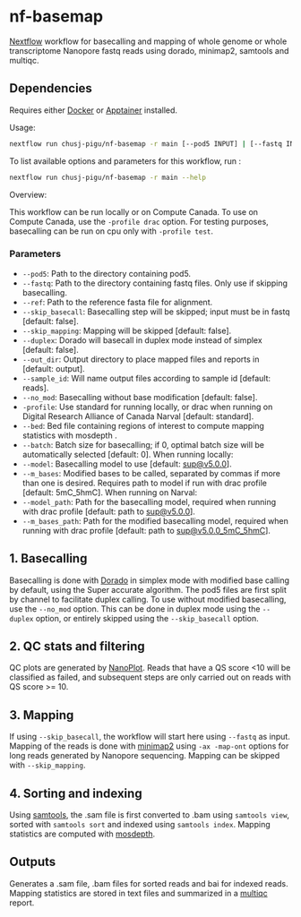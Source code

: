 # nf-basemap

[Nextflow] workflow for basecalling and mapping of whole genome or whole transcriptome Nanopore fastq reads using dorado, minimap2, samtools and multiqc.

## Dependencies

Requires either [Docker] or [Apptainer] installed.

Usage:

```sh
nextflow run chusj-pigu/nf-basemap -r main [--pod5 INPUT] | [--fastq INPUT] [--ref REF_GENOME] [OPTIONS]
```

To list available options and parameters for this workflow, run :

``` sh
nextflow run chusj-pigu/nf-basemap -r main --help
```

Overview:

This workflow can be run locally or on Compute Canada. To use on Compute Canada, use the `-profile drac` option. For testing purposes, basecalling can be run on cpu only with `-profile test`.

### Parameters

- `--pod5`: Path to the directory containing pod5.
- `--fastq`: Path to the directory containing fastq files. Only use if skipping basecalling.
- `--ref`: Path to the reference fasta file for alignment.
- `--skip_basecall`: Basecalling step will be skipped; input must be in fastq [default: false].
- `--skip_mapping`: Mapping will be skipped [default: false].
- `--duplex`: Dorado will basecall in duplex mode instead of simplex [default: false].
- `--out_dir`: Output directory to place mapped files and reports in [default: output].
- `--sample_id`: Will name output files according to sample id [default: reads].
- `--no_mod`: Basecalling without base modification [default: false].
- `-profile`: Use standard for running locally, or drac when running on Digital Research Alliance of Canada Narval [default: standard].
- `--bed`: Bed file containing regions of interest to compute mapping statistics with mosdepth .
- `--batch`: Batch size for basecalling; if 0, optimal batch size will be automatically selected [default: 0].
When running locally:
- `--model`: Basecalling model to use [default: sup@v5.0.0].
- `--m_bases`: Modified bases to be called, separated by commas if more than one is desired. Requires path to model if run with drac profile [default: 5mC_5hmC].
When running on Narval:
- `--model_path`: Path for the basecalling model, required when running with drac profile [default: path to sup@v5.0.0].
- `--m_bases_path`: Path for the modified basecalling model, required when running with drac profile [default: path to sup@v5.0.0_5mC_5hmC].

## 1. Basecalling

Basecalling is done with [Dorado] in simplex mode with modified base calling by default, using the Super accurate algorithm. The pod5 files are first split by channel to facilitate duplex calling. To use without modified basecalling, use the `--no_mod` option. This can be done in duplex mode using the `--duplex` option, or entirely skipped using the `--skip_basecall` option.

## 2. QC stats and filtering

QC plots are generated by [NanoPlot]. Reads that have a QS score <10 will be classified as failed, and subsequent steps are only carried out on reads with QS score >= 10.

## 3. Mapping

If using `--skip_basecall`, the workflow will start here using `--fastq` as input. Mapping of the reads is done with [minimap2] using `-ax -map-ont` options for long reads generated by Nanopore sequencing. Mapping can be skipped with `--skip_mapping`.

## 4. Sorting and indexing

Using [samtools], the .sam file is first converted to .bam using `samtools view`, sorted with `samtools sort` and indexed using `samtools index`. Mapping statistics are computed with [mosdepth].

## Outputs

Generates a .sam file, .bam files for sorted reads and bai for indexed reads. Mapping statistics are stored in text files and summarized in a [multiqc] report.

[Docker]: https://www.docker.com
[Apptainer]: https://apptainer.org
[Nextflow]: https://www.nextflow.io/docs/latest/index.html
[Dorado]: https://github.com/nanoporetech/dorado
[minimap2]: https://lh3.github.io/minimap2/minimap2.html
[samtools]: http://www.htslib.org
[multiqc]: https://multiqc.info
[mosdepth]: https://github.com/brentp/mosdepth
[NanoPlot]: https://github.com/wdecoster/NanoPlot

